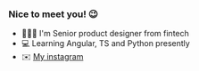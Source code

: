 ### Nice to meet you! 😉

- 👨🏻‍🎨 I'm Senior product designer from fintech
- 💻 Learning Angular, TS and Python presently
- ✉️ [My instagram](https://www.instagram.com/yakov_ux/)
